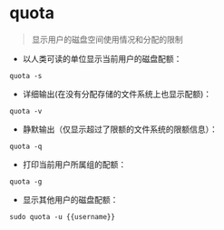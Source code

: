 # quota

> 显示用户的磁盘空间使用情况和分配的限制

- 以人类可读的单位显示当前用户的磁盘配额：

`quota -s`

- 详细输出(在没有分配存储的文件系统上也显示配额)：

`quota -v`

- 静默输出（仅显示超过了限额的文件系统的限额信息）：

`quota -q`

- 打印当前用户所属组的配额：

`quota -g`

- 显示其他用户的磁盘配额：

`sudo quota -u {{username}}`

[#]: contributors: ([王兴宇，Linux & BC]，[jim.大团结])